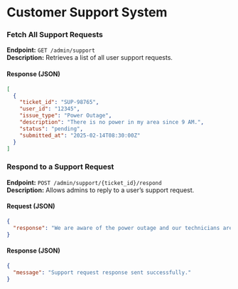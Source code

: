 # Customer Support System

### Fetch All Support Requests
**Endpoint:** `GET /admin/support`  
**Description:** Retrieves a list of all user support requests.  

#### Response (JSON)
```json
[
  {
    "ticket_id": "SUP-98765",
    "user_id": "12345",
    "issue_type": "Power Outage",
    "description": "There is no power in my area since 9 AM.",
    "status": "pending",
    "submitted_at": "2025-02-14T08:30:00Z"
  }
]
```

### Respond to a Support Request
**Endpoint:** `POST /admin/support/{ticket_id}/respond`  
**Description:** Allows admins to reply to a user’s support request.  

#### Request (JSON)
```json
{
  "response": "We are aware of the power outage and our technicians are working on it."
}
```

#### Response (JSON)
```json
{
  "message": "Support request response sent successfully."
}
```
